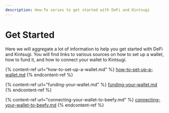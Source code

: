 ```yaml
---
description: How-To series to get started with DeFi and Kintsugi
---
```


# Get Started

Here we will aggregate a lot of information to help you get started with DeFi and Kintsugi. You will find links to various sources on how to set up a wallet, how to fund it, and how to connect your wallet to Kintsugi.

{% content-ref url="how-to-set-up-a-wallet.md" %}
[how-to-set-up-a-wallet.md](how-to-set-up-a-wallet.md)
{% endcontent-ref %}

{% content-ref url="funding-your-wallet.md" %}
[funding-your-wallet.md](funding-your-wallet.md)
{% endcontent-ref %}

{% content-ref url="connecting-your-wallet-to-beefy.md" %}
[connecting-your-wallet-to-beefy.md](connecting-your-wallet-to-beefy.md)
{% endcontent-ref %}

